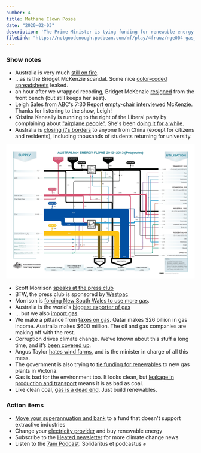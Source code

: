 ```yaml
---
number: 4
title: Methane Clown Posse
date: "2020-02-03"
description: 'The Prime Minister is tying funding for renewable energy sources to more natural gas extraction. We discuss why using gas as a "transition" energy source is a dead end and a bad deal.'
fileLink: "https://notgoodenough.podbean.com/mf/play/4fruuz/nge004-gas_002.mp3"
---
```


### Show notes

- Australia is very much [still on fire](https://www.reddit.com/r/australia/comments/exhkhw/view_from_conder_canberra_act_last_night/).
- ...as is the Bridget McKenzie scandal. Some nice [color-coded spreadsheets](https://www.abc.net.au/news/2020-01-29/sports-clubs-denied-funding-sports-australia-grants-want-answers/11907988) leaked.
- an hour after we wrapped recoding, Bridget McKenzie [resigned](https://mobile.abc.net.au/news/2020-02-02/bridget-mckenzie-quits-over-ministerial-standards-breach/11896610) from the front bench (but still keeps her seat).
- Leigh Sales from ABC's 7:30 Report [empty-chair interviewed](https://twitter.com/abc730/status/1222802201719926784) McKenzie. Thanks for listening to the show, Leigh!
- Kristina Keneally is running to the right of the Liberal party by complaining about ["airplane people"](https://twitter.com/KKeneally/status/1221909575374270464). She's been [doing it for a while](https://www.sbs.com.au/news/people-smugglers-evolved-from-using-boats-to-planes-under-dutton-keneally).
- Australia is [closing it's borders](https://www.bbc.com/news/world-51338899) to anyone from China (except for citizens and residents), including thousands of students returning for university.

[![Australia's energy Sankey chart](./australia-energy-flow.jpg)](http://www.sankey-diagrams.com/tag/australia/)

- Scott Morrison [speaks at the press club](https://www.pm.gov.au/media/address-national-press-club)
- BTW, the press club is sponsored by [Westpac](https://www.smh.com.au/business/banking-and-finance/the-banking-royal-commission-has-failed-westpac-is-proof-20191128-p53f38.html)
- Morrison is [forcing New South Wales to use more gas](https://www.theguardian.com/australia-news/2020/jan/31/australian-prime-minister-scott-morrison-strikes-2bn-deal-with-gladys-berejiklian-nsw-to-boost-gas-supply).
- Australia is the world's [biggest exporter of gas](https://www.climatecouncil.org.au/australia-worlds-largest-gas-exporter/)
- ... but we also [import gas](https://www.theguardian.com/australia-news/commentisfree/2019/oct/22/australian-plans-to-import-gas-are-expensive-bad-for-the-climate-and-utterly-absurd).
- We make a pittance from [taxes on gas](https://www.news.com.au/finance/business/mining/tax-and-royalty-systems-for-australias-gas-and-oil-industries-need-reform-experts-argue/news-story/a900c328f1a01bf4e3aee8b867138262). Qatar makes $26 billion in gas income. Australia makes $600 million. The oil and gas companies are making off with the rest.
- Corruption drives climate change. We’ve known about this stuff a long time, and it’s [been covered up](https://www.theguardian.com/environment/climate-consensus-97-per-cent/2018/sep/19/shell-and-exxons-secret-1980s-climate-change-warnings).
- Angus Taylor [hates wind farms](https://reneweconomy.com.au/morrison-names-leading-anti-wind-campaigner-as-energy-minister-49560/), and is the minister in charge of all this mess.
- The government is also trying to [tie funding for renewables](https://www.theage.com.au/national/victoria/state-onshore-gas-ban-a-federal-deal-breaker-20200131-p53wnu.html) to new gas plants in Victoria.
- Gas is bad for the environment too. It looks clean, but [leakage in production and transport](https://gisera.csiro.au/factsheet/fugitive-methane-emissions-factsheet/) means it is as bad as coal.
- Like clean coal, [gas is a dead end](https://www.theguardian.com/commentisfree/2020/feb/01/scott-morrison-is-stuck-in-a-time-warp-more-gas-is-not-the-answer). Just build renewables.

### Action items

- [Move your superannuation and bank](https://www.marketforces.org.au) to a fund that doesn't support extractive industries
- Change your [electricity provider](https://www.greenelectricityguide.org.au) and buy renewable energy
- Subscribe to the [Heated newsletter](https://heated.world) for more climate change news
- Listen to the [7am Podcast](https://7ampodcast.com.au/episodes/sports-grants-are-the-tip-of-the-iceberg). Solidaritus et podcastus ✊
